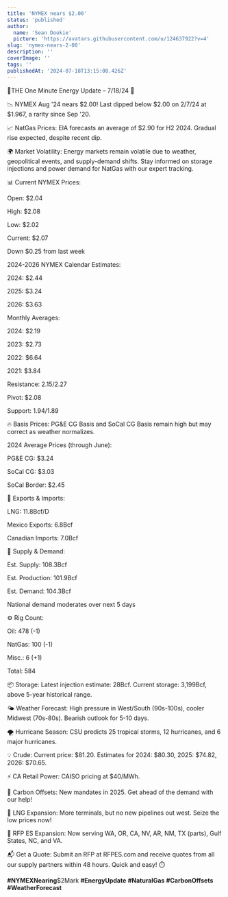 ```yaml
---
title: 'NYMEX nears $2.00'
status: 'published'
author:
  name: 'Sean Dookie'
  picture: 'https://avatars.githubusercontent.com/u/124637922?v=4'
slug: 'nymex-nears-2-00'
description: ''
coverImage: ''
tags: ''
publishedAt: '2024-07-18T13:15:08.426Z'
---
```


🔹THE One Minute Energy Update – 7/18/24 🔹

📉 NYMEX Aug '24 nears $2.00! Last dipped below $2.00 on 2/7/24 at $1.967, a rarity since Sep '20.

📈 NatGas Prices: EIA forecasts an average of $2.90 for H2 2024. Gradual rise expected, despite recent dip.

🌍 Market Volatility: Energy markets remain volatile due to weather, geopolitical events, and supply-demand shifts. Stay informed on storage injections and power demand for NatGas with our expert tracking.

📊 Current NYMEX Prices:

Open: $2.04

High: $2.08

Low: $2.02

Current: $2.07

Down $0.25 from last week

2024-2026 NYMEX Calendar Estimates:

2024: $2.44

2025: $3.24

2026: $3.63

Monthly Averages:

2024: $2.19

2023: $2.73

2022: $6.64

2021: $3.84

Resistance: $2.15/$2.27

Pivot: $2.08

Support: $1.94/$1.89

🔥 Basis Prices: PG&E CG Basis and SoCal CG Basis remain high but may correct as weather normalizes.

2024 Average Prices (through June):

PG&E CG: $3.24

SoCal CG: $3.03

SoCal Border: $2.45

🚢 Exports & Imports:

LNG: 11.8Bcf/D

Mexico Exports: 6.8Bcf

Canadian Imports: 7.0Bcf

🔄 Supply & Demand:

Est. Supply: 108.3Bcf

Est. Production: 101.9Bcf

Est. Demand: 104.3Bcf

National demand moderates over next 5 days

⚙️ Rig Count:

Oil: 478 (-1)

NatGas: 100 (-1)

Misc.: 6 (+1)

Total: 584

📦 Storage: Latest injection estimate: 28Bcf. Current storage: 3,199Bcf, above 5-year historical range.

🌤️ Weather Forecast: High pressure in West/South (90s-100s), cooler Midwest (70s-80s). Bearish outlook for 5-10 days.

🌪️ Hurricane Season: CSU predicts 25 tropical storms, 12 hurricanes, and 6 major hurricanes.

💡 Crude: Current price: $81.20. Estimates for 2024: $80.30, 2025: $74.82, 2026: $70.65.

⚡ CA Retail Power: CAISO pricing at $40/MWh.

🌱 Carbon Offsets: New mandates in 2025. Get ahead of the demand with our help!

🚀 LNG Expansion: More terminals, but no new pipelines out west. Seize the low prices now!

🔌 RFP ES Expansion: Now serving WA, OR, CA, NV, AR, NM, TX (parts), Gulf States, NC, and VA.

📬 Get a Quote: Submit an RFP at RFPES.com and receive quotes from all our supply partners within 48 hours. Quick and easy! ⏱️

**#NYMEXNearing**$2Mark **#EnergyUpdate** **#NaturalGas** **#CarbonOffsets** **#WeatherForecast**